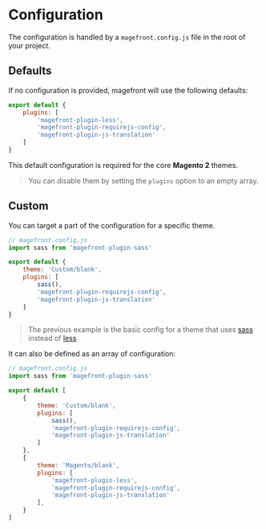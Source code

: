# Configuration

The configuration is handled by a `magefront.config.js` file in the root of your project.

## Defaults

If no configuration is provided, magefront will use the following defaults:

```js
export default {
    plugins: [
        'magefront-plugin-less',
        'magefront-plugin-requirejs-config',
        'magefront-plugin-js-translation'
    ]
}
```

This default configuration is required for the core **Magento 2** themes.

> You can disable them by setting the `plugins` option to an empty array.


## Custom

You can target a part of the configuration for a specific theme.

```js
// magefront.config.js
import sass from 'magefront-plugin-sass'

export default {
    theme: 'Custom/blank',
    plugins: [
        sass(),
        'magefront-plugin-requirejs-config',
        'magefront-plugin-js-translation'
    ]
}
```

> The previous example is the basic config for a theme that uses [sass](plugins/sass.md) instead of [less](plugins/less.md)

It can also be defined as an array of configuration:

```js
// magefront.config.js
import sass from 'magefront-plugin-sass'

export default [
    {
        theme: 'Custom/blank',
        plugins: [
            sass(),
            'magefront-plugin-requirejs-config',
            'magefront-plugin-js-translation'
        ]
    },
    {
        theme: 'Magento/blank',
        plugins: [
            'magefront-plugin-less',
            'magefront-plugin-requirejs-config',
            'magefront-plugin-js-translation'
        ],
    }
]
```
